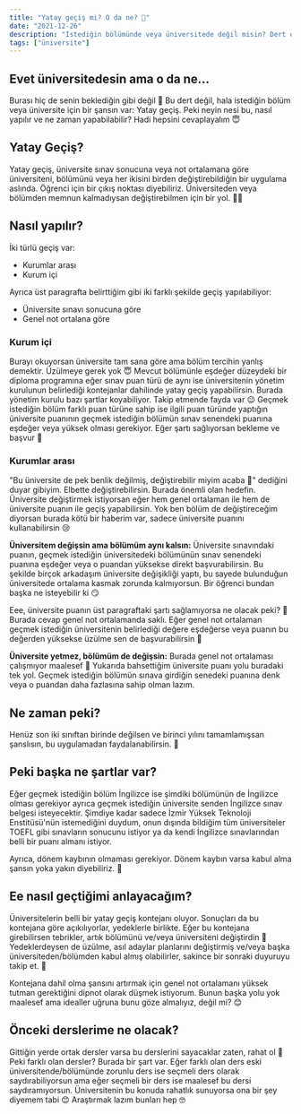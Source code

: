```yaml
---
title: "Yatay geçiş mi? O da ne? 🤔"
date: "2021-12-26"
description: "İstediğin bölümünde veya üniversitede değil misin? Dert etme, hala bir şansın var."
tags: ["üniversite"]
---
```


## Evet üniversitedesin ama o da ne...

Burası hiç de senin beklediğin gibi değil 😬 Bu dert değil, hala istediğin bölüm veya üniversite için bir şansın var: Yatay geçiş. Peki neyin nesi bu, nasıl yapılır ve ne zaman yapabilabilir? Hadi hepsini cevaplayalım 😇

## Yatay Geçiş?

Yatay geçiş, üniversite sınav sonucuna veya not ortalamana göre üniversiteni, bölümünü veya her ikisini birden değiştirebildiğin bir uygulama aslında. Öğrenci için bir çıkış noktası diyebiliriz. Üniversiteden veya bölümden memnun kalmadıysan değiştirebilmen için bir yol. ✌🏻

## Nasıl yapılır?

İki türlü geçiş var: 
* Kurumlar arası
* Kurum içi

Ayrıca üst paragrafta belirttiğim gibi iki farklı şekilde geçiş yapılabiliyor: 
* Üniversite sınavı sonucuna göre
* Genel not ortalana göre

### Kurum içi
Burayı okuyorsan üniversite tam sana göre ama bölüm tercihin yanlış demektir. Üzülmeye gerek yok 😇 Mevcut bölümünle eşdeğer düzeydeki bir diploma programına eğer sınav puan türü de aynı ise üniversitenin yönetim kurulunun belirlediği kontejanlar dahilinde yatay geçiş yapabilirsin. Burada yönetim kurulu bazı şartlar koyabiliyor. Takip etmende fayda var 😉 Geçmek istediğin bölüm farklı puan türüne sahip ise ilgili puan türünde yaptığın üniversite puanının geçmek istediğin bölümün sınav senendeki puanına eşdeğer veya yüksek olması gerekiyor. Eğer şartı sağlıyorsan bekleme ve başvur 🏅

### Kurumlar arası
"Bu üniversite de pek benlik değilmiş, değiştirebilir miyim acaba 🤔" dediğini duyar gibiyim. Elbette değiştirebilirsin. Burada önemli olan hedefin. Üniversite değiştirmek istiyorsan eğer hem genel ortalaman ile hem de üniversite puanın ile geçiş yapabilirsin. Yok ben bölüm de değiştireceğim diyorsan burada kötü bir haberim var, sadece üniversite puanını kullanabilirsin 😢 

**Üniversitem değişsin ama bölümüm aynı kalsın:** Üniversite sınavındaki puanın, geçmek istediğin üniversitedeki bölümünün sınav senendeki puanına eşdeğer veya o puandan yüksekse direkt başvurabilirsin. Bu şekilde birçok arkadaşım üniversite değişikliği yaptı, bu sayede bulunduğun üniversitede ortalama kasmak zorunda kalmıyorsun. Bir öğrenci bundan başka ne isteyebilir ki 😏

Eee, üniversite puanın üst paragraftaki şartı sağlamıyorsa ne olacak peki? 🤔 Burada cevap genel not ortalamanda saklı. Eğer genel not ortalaman geçmek istediğin üniversitenin belirlediği değere eşdeğerse veya puanın bu değerden yüksekse üzülme sen de başvurabilirsin 👑

**Üniversite yetmez, bölümüm de değişsin:** Burada genel not ortalaması çalışmıyor maalesef 🙁 Yukarıda bahsettiğim üniversite puanı yolu buradaki tek yol. Geçmek istediğin bölümün sınava girdiğin senedeki puanına denk veya o puandan daha fazlasına sahip olman lazım.

## Ne zaman peki?
Henüz son iki sınıftan birinde değilsen ve birinci yılını tamamlamışsan şanslısın, bu uygulamadan faydalanabilirsin. 🥇

## Peki başka ne şartlar var?
Eğer geçmek istediğin bölüm İngilizce ise şimdiki bölümünün de İngilizce olması gerekiyor ayrıca geçmek istediğin üniversite senden İngilizce sınav belgesi isteyecektir. Şimdiye kadar sadece İzmir Yüksek Teknoloji Enstitüsü'nün istemediğini duydum, onun dışında bildiğim tüm üniversiteler TOEFL gibi sınavların sonucunu istiyor ya da kendi İngilizce sınavlarından belli bir puanı almanı istiyor. 

Ayrıca, dönem kaybının olmaması gerekiyor. Dönem kaybın varsa kabul alma şansın yoka yakın diyebiliriz. 🥲

## Ee nasıl geçtiğimi anlayacağım?

Üniversitelerin belli bir yatay geçiş kontejanı oluyor. Sonuçları da bu kontejana göre açıkılıyorlar, yedeklerle birlikte. Eğer bu kontejana girebilirsen tebrikler, artık bölümünü ve/veya üniversiteni değiştirdin 🥇 Yedeklerdeysen de üzülme, asıl adaylar planlarını değiştirmiş ve/veya başka üniversiteden/bölümden kabul almış olabilirler, sakince bir sonraki duyuruyu takip et. 👀

Kontejana dahil olma şansını artırmak için genel not ortalamanı yüksek tutman gerektiğini dipnot olarak düşmek istiyorum. Bunun başka yolu yok maalesef ama idealler uğruna bunu göze almalıyız, değil mi? 😊

## Önceki derslerime ne olacak?
Gittiğin yerde ortak dersler varsa bu derslerini sayacaklar zaten, rahat ol 🙂 Peki farklı olan dersler? Burada bir şart var. Eğer farklı olan ders eski üniversitende/bölümünde zorunlu ders ise seçmeli ders olarak saydırabiliyorsun ama eğer seçmeli bir ders ise maalesef bu dersi saydıramıyorsun. Üniversitenin bu konuda rahatlık sunuyorsa ona bir şey diyemem tabi 😊 Araştırmak lazım bunları hep 🤓